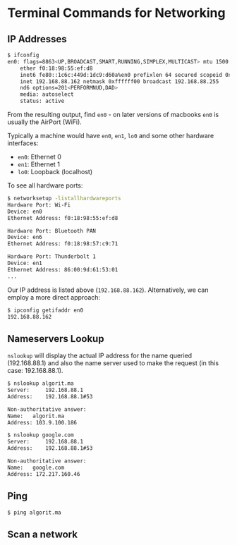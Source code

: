 # Terminal Commands for Networking

## IP Addresses
```bash
$ ifconfig
en0: flags=8863<UP,BROADCAST,SMART,RUNNING,SIMPLEX,MULTICAST> mtu 1500
	ether f0:18:98:55:ef:d8 
	inet6 fe80::1c6c:449d:1dc9:d60a%en0 prefixlen 64 secured scopeid 0xa 
	inet 192.168.88.162 netmask 0xffffff00 broadcast 192.168.88.255
	nd6 options=201<PERFORMNUD,DAD>
	media: autoselect
	status: active
```

From the resulting output, find `en0` - on later versions of macbooks `en0` is usually the AirPort (WiFi).

Typically a machine would have `en0`, `en1`, `lo0` and some other hardware interfaces:
- `en0`: Ethernet 0
- `en1`: Ethernet 1
- `lo0`: Loopback (localhost) 

To see all hardware ports:
```bash
$ networksetup -listallhardwareports
Hardware Port: Wi-Fi
Device: en0
Ethernet Address: f0:18:98:55:ef:d8

Hardware Port: Bluetooth PAN
Device: en6
Ethernet Address: f0:18:98:57:c9:71

Hardware Port: Thunderbolt 1
Device: en1
Ethernet Address: 86:00:9d:61:53:01
...
```

Our IP address is listed above (`192.168.88.162`). Alternatively, we can employ a more direct approach:
```bash
$ ipconfig getifaddr en0
192.168.88.162
```
## Nameservers Lookup
`nslookup` will display the actual IP address for the name queried (192.168.88.1) and also the name server used to make the request (in this case: 192.168.88.1).

```bash
$ nslookup algorit.ma 
Server:		192.168.88.1
Address:	192.168.88.1#53

Non-authoritative answer:
Name:	algorit.ma
Address: 103.9.100.186

$ nslookup google.com
Server:		192.168.88.1
Address:	192.168.88.1#53

Non-authoritative answer:
Name:	google.com
Address: 172.217.160.46
```

## Ping
```bash
$ ping algorit.ma
```

## Scan a network
```bash

```

